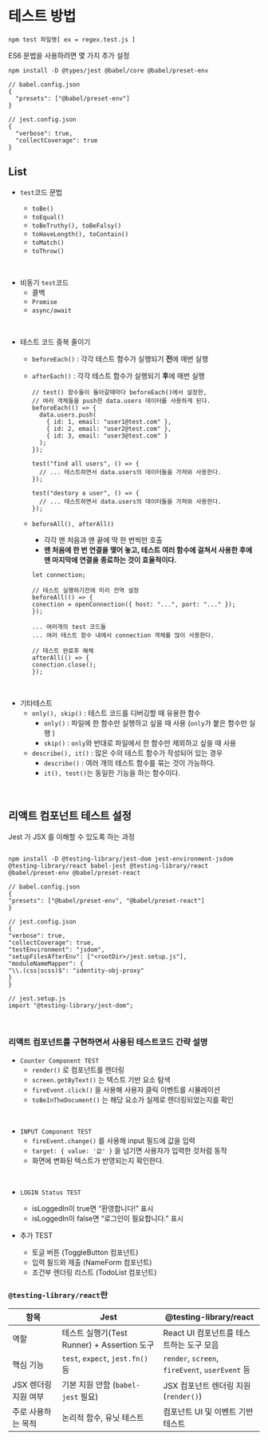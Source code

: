 # 테스트 방법

```
npm test 파일명[ ex = regex.test.js ]
```

ES6 문법을 사용하려면 몇 가지 추가 설정

```
npm install -D @types/jest @babel/core @babel/preset-env

// babel.config.json
{
  "presets": ["@babel/preset-env"]
}

// jest.config.json
{
  "verbose": true,
  "collectCoverage": true
}
```

## List

- `test`코드 문법

  - `toBe()`
  - `toEqual()`
  - `toBeTruthy(), toBeFalsy()`
  - `toHaveLength(), toContain()`
  - `toMatch()`
  - `toThrow()`

<br/>

- 비동기 `test`코드
  - 콜백
  - `Promise`
  - `async/await`

<br/>

- 테스트 코드 중복 줄이기

  - `beforeEach()` : 각각 테스트 함수가 실행되기 **전**에 매번 실행
  - `afterEach()` : 각각 테스트 함수가 실행되기 **후**에 매번 실행

    ```
    // test() 함수들이 돌아갈때마다 beforeEach()에서 설정한,
    // 여러 객체들을 push한 data.users 데이터를 사용하게 된다.
    beforeEach(() => {
      data.users.push(
        { id: 1, email: "user1@test.com" },
        { id: 2, email: "user2@test.com" },
        { id: 3, email: "user3@test.com" }
      );
    });

    test("find all users", () => {
      // ... 테스트하면서 data.users의 데이터들을 가져와 사용한다.
    });

    test("destory a user", () => {
      // ... 테스트하면서 data.users의 데이터들을 가져와 사용한다.
    });
    ```

  - `beforeAll(), afterAll()`

    - 각각 맨 처음과 맨 끝에 딱 한 번씩만 호출
    - **맨 처음에 한 번 연결을 맺어 놓고, 테스트 여러 함수에 걸쳐서 사용한 후에 맨 마지막에 연결을 종료하는 것이 효율적이다.**

    ```
    let connection;

    // 테스트 실행하기전에 미리 전역 설정
    beforeAll(() => {
    conection = openConnection({ host: "...", port: "..." });
    });

    ... 여러개의 test 코드들
    ... 여러 테스트 함수 내에서 connection 객체를 많이 사용한다.

    // 테스트 완료후 해체
    afterAll(() => {
    conection.close();
    });
    ```

<br/>

- 기타테스트
  - `only(), skip()` : 테스트 코드를 디버깅할 때 유용한 함수
    - `only()` : 파일에 한 함수만 실행하고 싶을 때 사용 (`only`가 붙은 함수만 실행 )
    - `skip()` : `only`와 반대로 파일에서 한 함수만 제외하고 싶을 때 사용
  - `describe(), it()` : 많은 수의 테스트 함수가 작성되어 있는 경우
    - `describe()` : 여러 개의 테스트 함수를 묶는 것이 가능하다.
    - `it(), test()`는 동일한 기능을 하는 함수이다.

<br/>

## 리액트 컴포넌트 테스트 설정

Jest 가 JSX 를 이해할 수 있도록 하는 과정

```

npm install -D @testing-library/jest-dom jest-environment-jsdom
@testing-library/react babel-jest @testing-library/react
@babel/preset-env @babel/preset-react

// babel.config.json
{
"presets": ["@babel/preset-env", "@babel/preset-react"]
}

// jest.config.json
{
"verbose": true,
"collectCoverage": true,
"testEnvironment": "jsdom",
"setupFilesAfterEnv": ["<rootDir>/jest.setup.js"],
"moduleNameMapper": {
"\\.(css|scss)$": "identity-obj-proxy"
}
}

// jest.setup.js
import "@testing-library/jest-dom";

```

<br/>

### 리액트 컴포넌트를 구현하면서 사용된 테스트코드 간략 설명

- `Counter Component TEST`
  - `render()` 로 컴포넌트를 렌더링
  - `screen.getByText()` 는 텍스트 기반 요소 탐색
  - `fireEvent.click()` 을 사용해 사용자 클릭 이벤트를 시뮬레이션
  - `toBeInTheDocument()` 는 해당 요소가 실제로 렌더링되었는지를 확인

<br/>

- `INPUT Component TEST`
  - `fireEvent.change()` 를 사용해 input 필드에 값을 입력
  - `target: { value: '값' }` 을 넘기면 사용자가 입력한 것처럼 동작
  - 화면에 변화된 텍스트가 반영되는지 확인한다.

<br/>

- `LOGIN Status TEST`

  - isLoggedIn이 true면 “환영합니다!” 표시
  - isLoggedIn이 false면 “로그인이 필요합니다.” 표시

- 추가 TEST
  - 토글 버튼 (ToggleButton 컴포넌트)
  - 입력 필드와 제출 (NameForm 컴포넌트)
  - 조건부 렌더링 리스트 (TodoList 컴포넌트)

### `@testing-library/react`란

| 항목                 | Jest                                        | @testing-library/react                          |
| -------------------- | ------------------------------------------- | ----------------------------------------------- |
| 역할                 | 테스트 실행기(Test Runner) + Assertion 도구 | React UI 컴포넌트를 테스트하는 도구 모음        |
| 핵심 기능            | `test`, `expect`, `jest.fn()` 등            | `render`, `screen`, `fireEvent`, `userEvent` 등 |
| JSX 렌더링 지원 여부 | 기본 지원 안함 (`babel-jest` 필요)          | JSX 컴포넌트 렌더링 지원 (`render()`)           |
| 주로 사용하는 목적   | 논리적 함수, 유닛 테스트                    | 컴포넌트 UI 및 이벤트 기반 테스트               |
